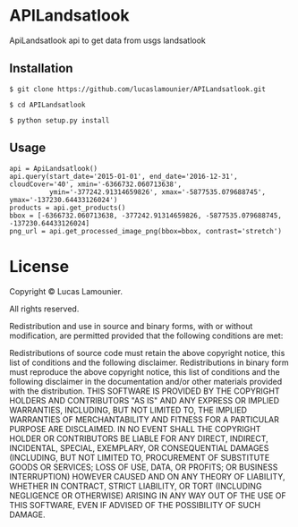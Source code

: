 # APILandsatlook

ApiLandsatlook api to get data from usgs landsatlook

Installation
------------

    $ git clone https://github.com/lucaslamounier/APILandsatlook.git
    
    $ cd APILandsatlook
    
    $ python setup.py install 

Usage
-----
    api = ApiLandsatlook()
    api.query(start_date='2015-01-01', end_date='2016-12-31', cloudCover='40', xmin='-6366732.060713638',
              ymin='-377242.91314659826', xmax='-5877535.079688745', ymax='-137230.64433126024')
    products = api.get_products()
    bbox = [-6366732.060713638, -377242.91314659826, -5877535.079688745, -137230.64433126024]
    png_url = api.get_processed_image_png(bbox=bbox, contrast='stretch')
    
License
=======

Copyright © Lucas Lamounier.

All rights reserved.

Redistribution and use in source and binary forms, with or without
modification, are permitted provided that the following conditions are met:

Redistributions of source code must retain the above copyright notice, this
list of conditions and the following disclaimer.
Redistributions in binary form must reproduce the above copyright notice, this
list of conditions and the following disclaimer in the documentation and/or
other materials provided with the distribution.
THIS SOFTWARE IS PROVIDED BY THE COPYRIGHT HOLDERS AND CONTRIBUTORS "AS IS" AND
ANY EXPRESS OR IMPLIED WARRANTIES, INCLUDING, BUT NOT LIMITED TO, THE IMPLIED
WARRANTIES OF MERCHANTABILITY AND FITNESS FOR A PARTICULAR PURPOSE ARE
DISCLAIMED. IN NO EVENT SHALL THE COPYRIGHT HOLDER OR CONTRIBUTORS BE LIABLE
FOR ANY DIRECT, INDIRECT, INCIDENTAL, SPECIAL, EXEMPLARY, OR CONSEQUENTIAL
DAMAGES (INCLUDING, BUT NOT LIMITED TO, PROCUREMENT OF SUBSTITUTE GOODS OR
SERVICES; LOSS OF USE, DATA, OR PROFITS; OR BUSINESS INTERRUPTION) HOWEVER
CAUSED AND ON ANY THEORY OF LIABILITY, WHETHER IN CONTRACT, STRICT LIABILITY,
OR TORT (INCLUDING NEGLIGENCE OR OTHERWISE) ARISING IN ANY WAY OUT OF THE USE
OF THIS SOFTWARE, EVEN IF ADVISED OF THE POSSIBILITY OF SUCH DAMAGE.

    
